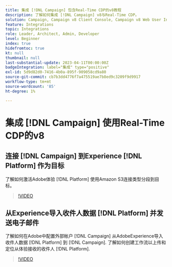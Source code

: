 ```yaml
---
title: 集成 [!DNL Campaign] 包含Real-Time CDP的v8教程
description: 了解如何集成 [!DNL Campaign] v8与Real-Time CDP。
solution: Campaign, Campaign v8 Client Console, Campaign v8 Web User Interface, Real-Time Customer Data Platform
feature: Integrations
topic: Integrations
role: Leader, Architect, Admin, Developer
level: Beginner
index: true
hidefromtoc: true
kt: null
thumbnail: null
last-substantial-update: 2023-04-11T00:00:00Z
badgeIntegration: label="集成" type="positive"
exl-id: 5d9d82d0-7416-4b0a-895f-909058cd9a80
source-git-commit: cb7b3dd4776f7a475519ae7b8ed9c3209f9d9917
workflow-type: tm+mt
source-wordcount: '85'
ht-degree: 1%

---
```


# 集成 [!DNL Campaign] 使用Real-Time CDP的v8

## 连接 [!DNL Campaign] 到Experience [!DNL Platform] 作为目标

了解如何激活Adobe体验 [!DNL Platform] 使用Amazon S3连接类型分段到目标。

>[!VIDEO](https://video.tv.adobe.com/v/336902?quality=12&learn=on)

## 从Experience导入收件人数据 [!DNL Platform] 并发送电子邮件

了解如何在Adobe中配置外部帐户 [!DNL Campaign] 从AdobeExperience导入收件人数据 [!DNL Platform] 到 [!DNL Campaign]. 了解如何创建工作流以上传和定位从体验接收的收件人 [!DNL Platform].

>[!VIDEO](https://video.tv.adobe.com/v/336641?quality=12&learn=on)

